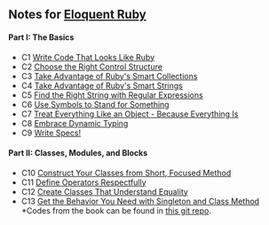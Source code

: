 ## Notes for [Eloquent Ruby](https://www.amazon.com/Eloquent-Ruby-Addison-Wesley-Professional/dp/0321584104)

#### Part I: The Basics
  - C1 [Write Code That Looks Like Ruby](p1c1_write_code_that_looks_like_ruby.md)
  - C2 [Choose the Right Control Structure](p1c2_choose_the_right_control_structure.md)
  - C3 [Take Advantage of Ruby's Smart Collections](p1c3_take_advantage_of_rubys_smart_collections.md)
  - C4 [Take Advantage of Ruby's Smart Strings](p1c4_take_advantage_of_rubys_smart_strings.md)
  - C5 [Find the Right String with Regular Expressions](p1c5_find_the_right_string_with_regular_expressions.md)
  - C6 [Use Symbols to Stand for Something](p1c6_use_symbols_to_stand_for_something.md)
  - C7 [Treat Everything Like an Object - Because Everything Is](p1c7_treat_everything_like_an_object_because_everything_is.md)
  - C8 [Embrace Dynamic Typing](p1c8_embrace_dynamic_typing.md)
  - C9 [Write Specs!](p1c9_write_specs.md)

#### Part II: Classes, Modules, and Blocks
  - C10 [Construct Your Classes from Short, Focused Method](p2c10_construct_your_classes_from_short_focused_method.md)
  - C11 [Define Operators Respectfully](p2c11_define_operators_respectfully.md)
  - C12 [Create Classes That Understand Equality](p2c12_create_classes_that_understand_equality.md)
  - C13 [Get the Behavior You Need with Singleton and Class Method](p2c13_get_the_behavior_you_need_with_singleton_and_class_method.md)
*Codes from the book can be found in [this git repo](https://github.com/russolsen/eloquent_ruby_code).
